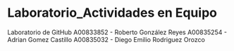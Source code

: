 # Laboratorio_Actividades en Equipo
Laboratorio de GitHub 
A00833852 - Roberto González Reyes
A00835254 - Adrian Gomez Castillo
A00835032 - Diego Emilio Rodriguez Orozco
